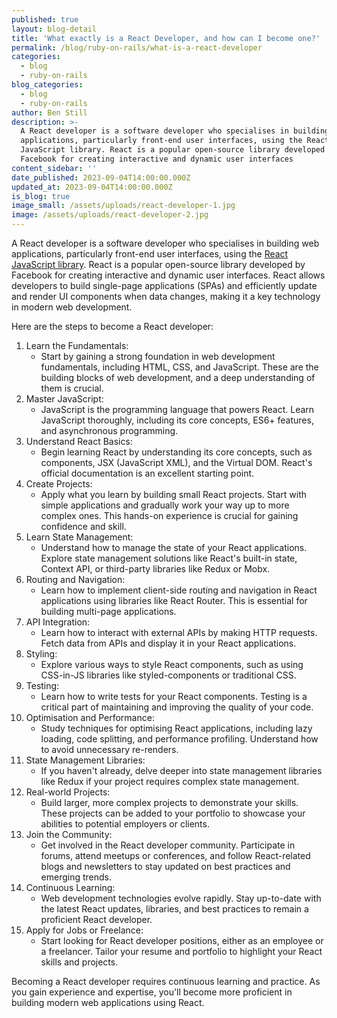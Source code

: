 ```yaml
---
published: true
layout: blog-detail
title: 'What exactly is a React Developer, and how can I become one?'
permalink: /blog/ruby-on-rails/what-is-a-react-developer
categories:
  - blog
  - ruby-on-rails
blog_categories:
  - blog
  - ruby-on-rails
author: Ben Still
description: >-
  A React developer is a software developer who specialises in building web
  applications, particularly front-end user interfaces, using the React
  JavaScript library. React is a popular open-source library developed by
  Facebook for creating interactive and dynamic user interfaces
content_sidebar: ''
date_published: 2023-09-04T14:00:00.000Z
updated_at: 2023-09-04T14:00:00.000Z
is_blog: true
image_small: /assets/uploads/react-developer-1.jpg
image: /assets/uploads/react-developer-2.jpg
---
```


A React developer is a software developer who specialises in building web applications, particularly front-end user interfaces, using the [React JavaScript library](/technology/reactJS/ "React"). React is a popular open-source library developed by Facebook for creating interactive and dynamic user interfaces. React allows developers to build single-page applications (SPAs) and efficiently update and render UI components when data changes, making it a key technology in modern web development.

Here are the steps to become a React developer:

1. Learn the Fundamentals:
   * Start by gaining a strong foundation in web development fundamentals, including HTML, CSS, and JavaScript. These are the building blocks of web development, and a deep understanding of them is crucial.
2. Master JavaScript:
   * JavaScript is the programming language that powers React. Learn JavaScript thoroughly, including its core concepts, ES6+ features, and asynchronous programming.
3. Understand React Basics:
   * Begin learning React by understanding its core concepts, such as components, JSX (JavaScript XML), and the Virtual DOM. React's official documentation is an excellent starting point.
4. Create Projects:
   * Apply what you learn by building small React projects. Start with simple applications and gradually work your way up to more complex ones. This hands-on experience is crucial for gaining confidence and skill.
5. Learn State Management:
   * Understand how to manage the state of your React applications. Explore state management solutions like React's built-in state, Context API, or third-party libraries like Redux or Mobx.
6. Routing and Navigation:
   * Learn how to implement client-side routing and navigation in React applications using libraries like React Router. This is essential for building multi-page applications.
7. API Integration:
   * Learn how to interact with external APIs by making HTTP requests. Fetch data from APIs and display it in your React applications.
8. Styling:
   * Explore various ways to style React components, such as using CSS-in-JS libraries like styled-components or traditional CSS.
9. Testing:
   * Learn how to write tests for your React components. Testing is a critical part of maintaining and improving the quality of your code.
10. Optimisation and Performance:
    * Study techniques for optimising React applications, including lazy loading, code splitting, and performance profiling. Understand how to avoid unnecessary re-renders.
11. State Management Libraries:
    * If you haven't already, delve deeper into state management libraries like Redux if your project requires complex state management.
12. Real-world Projects:
    * Build larger, more complex projects to demonstrate your skills. These projects can be added to your portfolio to showcase your abilities to potential employers or clients.
13. Join the Community:
    * Get involved in the React developer community. Participate in forums, attend meetups or conferences, and follow React-related blogs and newsletters to stay updated on best practices and emerging trends.
14. Continuous Learning:
    * Web development technologies evolve rapidly. Stay up-to-date with the latest React updates, libraries, and best practices to remain a proficient React developer.
15. Apply for Jobs or Freelance:
    * Start looking for React developer positions, either as an employee or a freelancer. Tailor your resume and portfolio to highlight your React skills and projects.

Becoming a React developer requires continuous learning and practice. As you gain experience and expertise, you'll become more proficient in building modern web applications using React.
